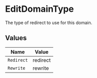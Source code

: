 # EditDomainType

The type of redirect to use for this domain.


## Values

| Name       | Value      |
| ---------- | ---------- |
| `Redirect` | redirect   |
| `Rewrite`  | rewrite    |